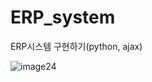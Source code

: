 # ERP_system
ERP시스템 구현하기(python, ajax)

![image24](https://github.com/KwonYongHwan920/ERP_system/assets/105268804/d8a25842-dd76-4e8c-9ef8-bf24edfd68cd)

